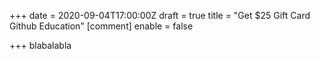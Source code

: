 +++
date = 2020-09-04T17:00:00Z
draft = true
title = "Get $25 Gift Card Github Education"
[comment]
enable = false

+++
blabalabla